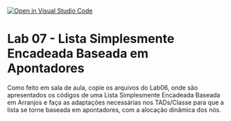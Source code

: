[![Open in Visual Studio Code](https://classroom.github.com/assets/open-in-vscode-c66648af7eb3fe8bc4f294546bfd86ef473780cde1dea487d3c4ff354943c9ae.svg)](https://classroom.github.com/online_ide?assignment_repo_id=8144834&assignment_repo_type=AssignmentRepo)
# Lab 07 - Lista Simplesmente Encadeada Baseada em Apontadores

Como feito em sala de aula, copie os arquivos do Lab06, onde são apresentados os códigos de uma Lista Simplesmente Encadeada Baseada em Arranjos e faça as adaptações necessárias nos TADs/Classe para que a lista se torne baseada em apontadores, com a alocação dinâmica dos nós. 
